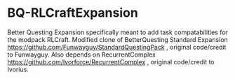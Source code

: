 BQ-RLCraftExpansion
============

Better Questing Expansion specifically meant to add task compatabilities for the modpack RLCraft.
Modified clone of BetterQuesting Standard Expansion https://github.com/Funwayguy/StandardQuestingPack , original code/credit to Funwayguy.
Also depends on RecurrentComplex https://github.com/Ivorforce/RecurrentComplex , original code/credit to Ivorius.
